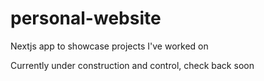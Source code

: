 # personal-website

Nextjs app to showcase projects I've worked on 

Currently under construction and control, check back soon